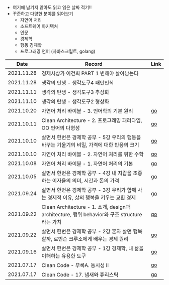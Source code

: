 - 여기에 남기지 않아도 읽고 읽은 날짜 적기!! 
- 꾸준하고 다양한 분야를 읽어보기 
  - 자연어 처리
  - 소프트웨어 아키텍처
  - 인문 
  - 경제학 
  - 행동 경제학
  - 프로그래밍 언어 (자바스크립트, golang) 

| Date       | Record                                                       | Link                                                         |
| ---------- | ------------------------------------------------------------ | ------------------------------------------------------------ |
| 2021.11.28 | 경제사상가 이건희 PART 1 변해야 살아남는다                   |                                                              |
| 2021.11.28 | 생각의 탄생 - 생각도구4  패턴인식                            |                                                              |
| 2021.11.11 | 생각의 탄생 - 생각도구3 추상화                               |                                                              |
| 2021.11.10 | 생각의 탄생 - 생각도구2 형상화                               |                                                              |
| 2021.10.20 | 자연어 처리 바이블 - 3. 언어학의 기본 원리                   | [go](https://github.com/ruslanlvivsky/TIL/blob/main/book/natural-language-processing-bible/chapter03.md) |
| 2021.10.11 | Clean Architecture - 2. 프로그래밍 패러다임, OO 언어의 다형성 | [go](https://github.com/ruslanlvivsky/TIL/blob/main/book/Clean_Architecture/02_programming_paradigm.md) |
| 2021.10.10 | 살면서 한번은 경제학 공부 - 5강 우리의 행동을 바꾸는 기울기의 비밀, 가격에 대한 반응의 크기 | [go](https://github.com/jinsuSang/TIL/blob/main/book/studying_economics_once_in_my_life/studying_economics_once_in_my_life.md) |
| 2021.10.10 | 자연어 처리 바이블 - 2. 자연어 처리를 위한 수학              | [go](https://github.com/ruslanlvivsky/TIL/blob/main/book/natural-language-processing-bible/chapter02.md) |
| 2021.10.08 | 자연어 처리 바이블 - 1. 자연어 처리의 기본                   | [go](https://github.com/ruslanlvivsky/TIL/blob/main/book/natural-language-processing-bible/chapter01.md) |
| 2021.10.05 | 살면서 한번은 경제학 공부 - 4강 내 지갑을 조종하는 이자율의 의미, 시간과 돈의 가격 | [go](https://github.com/jinsuSang/TIL/blob/main/book/studying_economics_once_in_my_life/studying_economics_once_in_my_life.md) |
| 2021.09.24 | 살면서 한번은 경제학 공부 - 3강 우리가 함께 사는 경제적 이유, 삶의 행복을 키우는 교환 경제 | [go](https://github.com/jinsuSang/TIL/blob/main/book/studying_economics_once_in_my_life/studying_economics_once_in_my_life.md) |
| 2021.09.22 | Clean Architecture - 1. 소개, design과 architecture, 행위 behavior와 구조 structure 라는 가치 | [go](https://github.com/jinsuSang/TIL/blob/main/book/Clean_Architecture/01_intro.md) |
| 2021.09.22 | 살면서 한번은 경제학 공부 - 2강 혼자 살면 행복할까, 로빈슨 크루소에게 배우는 경제 원리 | [go](https://github.com/jinsuSang/TIL/blob/main/book/studying_economics_once_in_my_life/studying_economics_once_in_my_life.md) |
| 2021.09.16 | 살면서 한번은 경제학 공부 - 1강 경제학, 내 삶을 이해하는 유용한 도구 | [go](https://github.com/jinsuSang/TIL/blob/main/book/studying_economics_once_in_my_life/studying_economics_once_in_my_life.md) |
| 2021.07.17 | Clean Code - 부록A. 동시성 II                                | [go](https://github.com/jinsuSang/TIL/blob/main/book/Clean_Code/%EB%B6%80%EB%A1%9DA.%20%EB%8F%99%EC%8B%9C%EC%84%B1%20II.md) |
| 2021.07.17 | Clean Code - 17. 냄새와 휴리스틱                             | [go](https://github.com/jinsuSang/TIL/blob/main/book/Clean_Code/17.%20%EB%83%84%EC%83%88%EC%99%80%20%ED%9C%B4%EB%A6%AC%EC%8A%A4%ED%8B%B1.md) |

